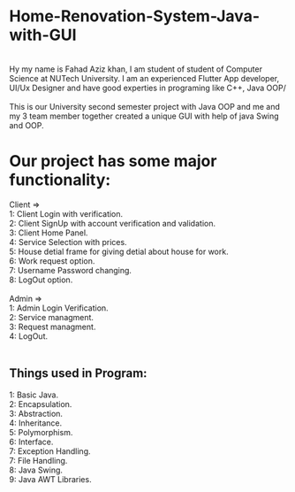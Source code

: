 # Home-Renovation-System-Java-with-GUI
<br>
Hy my name is Fahad Aziz khan, I am student of student of Computer Science at NUTech University. I am an experienced Flutter App developer, UI/Ux Designer and have good experties in programing like C++, Java OOP/
<br>
<br>
This is our University second semester project with Java OOP and me and my 3 team member together created a unique GUI with help of java Swing and OOP.
<br>

# Our project has some major functionality:

Client => <br>
1: Client Login with verification. <br>
2: Client SignUp with account verification and validation. <br>
3: Client Home Panel. <br>
4: Service Selection with prices. <br>
5: House detial frame for giving detial about house for work. <br>
6: Work request option. <br>
7: Username Password changing. <br>
8: LogOut option. <br>
<br>
Admin => <br>
1: Admin Login Verification. <br>
2: Service managment. <br>
3: Request managment. <br>
4: LogOut. <br>
<br>

## Things used in Program: 
1: Basic Java. <br>
2: Encapsulation. <br>
3: Abstraction. <br>
4: Inheritance. <br>
5: Polymorphism. <br>
6: Interface. <br>
7: Exception Handling. <br>
7: File Handling. <br>
8: Java Swing. <br>
9: Java AWT Libraries. <br>
